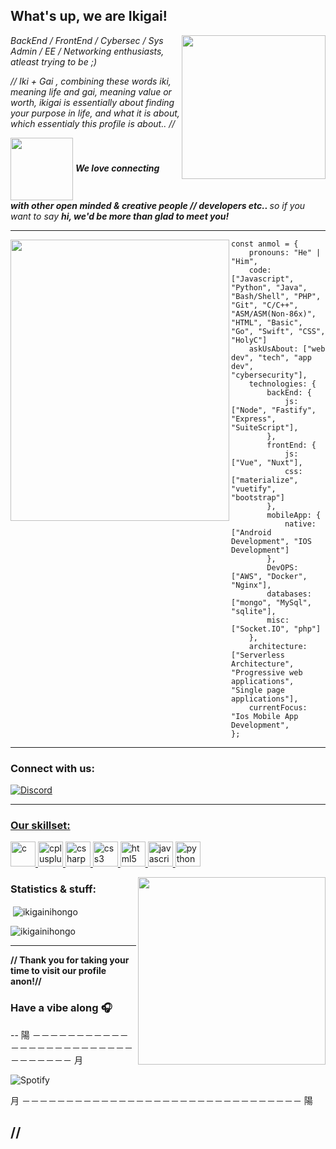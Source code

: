 <h2>What's up, we are Ikigai!</h2>
<img align='right' src="https://media.giphy.com/media/qMuRiqbqBlJK067TuU/giphy.gif" width="230">
<p><em>BackEnd / FrontEnd / Cybersec / Sys Admin / EE / Networking enthusiasts, atleast trying to be ;) 
</em></p>
<p><em> //  Iki + Gai , combining these words iki, meaning life and gai, meaning value or worth, ikigai is essentially about finding your purpose in life, and what it is about, which essentialy this profile is about.. //
</em></p>
<img align='center' src="https://media.giphy.com/media/MGXxja8AyK2UU/giphy.gif" width="100"> <em><b>We love connecting with other open minded & creative people // developers etc.. </b> so if you want to say <b>hi, we'd be more than glad to meet you!</b> </em>

---

<img align='left' src="https://media.giphy.com/media/xnXzqTZDPCKXOTlsa6/giphy.gif" width="350" height="450">

```
const anmol = {
    pronouns: "He" | "Him",
    code: ["Javascript", "Python", "Java", "Bash/Shell", "PHP", "Git", "C/C++", "ASM/ASM(Non-86x)", "HTML", "Basic", "Go", "Swift", "CSS", "HolyC"]
    askUsAbout: ["web dev", "tech", "app dev", "cybersecurity"],
    technologies: {
        backEnd: {
            js: ["Node", "Fastify", "Express", "SuiteScript"],
        },
        frontEnd: {
            js: ["Vue", "Nuxt"],
            css: ["materialize", "vuetify", "bootstrap"]
        },
        mobileApp: {
            native: ["Android Development", "IOS Development"]
        },
        DevOPS: ["AWS", "Docker", "Nginx"],
        databases: ["mongo", "MySql", "sqlite"],
        misc: ["Socket.IO", "php"]
    },
    architecture: ["Serverless Architecture", "Progressive web applications", "Single page applications"],
    currentFocus: "Ios Mobile App Development",
};
```

---

<h3 align="left">Connect with us:</h3>
<p align="left">
<a href="https://discord.gg/fcANwRPt" target="blank"><img alt="Discord" src="https://img.shields.io/discord/861361639353614347?color=%23ffffff&label=join%20the%20server&logo=Discord&logoColor=%23ffff&style=for-the-badge">

---
<h3 align="left">Our skillset:</h3>
</a> <a href="https://www.cprogramming.com/" target="_blank"> <img src="https://imgur.com/wAwAyro.png" alt="c" width="40" height="40"/> </a> <a href="https://www.w3schools.com/cpp/" target="_blank"> <img src="https://imgur.com/fTPfqNA.png" alt="cplusplus" width="40" height="40"/> </a> <a href="https://www.w3schools.com/cs/" target="_blank"> <img src="https://imgur.com/sH89fW2.png" alt="csharp" width="40" height="40"/> </a> <a href="https://www.w3schools.com/css/" target="_blank"> <img src="https://imgur.com/bqMdv4K.png" alt="css3" width="40" height="40"/> </a> <a href="https://www.w3.org/html/" target="_blank"> <img src="https://imgur.com/MDbVMS6.png" alt="html5" width="40" height="40"/> </a> <a href="https://developer.mozilla.org/en-US/docs/Web/JavaScript" target="_blank"> <img src="https://imgur.com/rk9jb61.png" alt="javascript" width="40" height="40"/>
</a> <a href="https://www.python.org" target="_blank"> <img src="https://imgur.com/gWpFmME.png" alt="python" width="40" height="40"/> </a> </p>

<p><img align="right" src="https://media.giphy.com/media/uichN8cuNwHVS/giphy.gif" height="300"/>
<h3 align="left">Statistics & stuff:</h3>
<p>&nbsp;<img align="center" src="https://github-readme-stats.vercel.app/api?username=ikigainihongo&show_icons=true&theme=dark&locale=en" alt="ikigainihongo" /></p>
<p><img align="center" src="https://github-readme-streak-stats.herokuapp.com/?user=ikigainihongo&theme=dark" alt="ikigainihongo" /></p>

--- 

**// Thank you for taking your time to visit our profile anon!//**

### Have a vibe along 🎧
--
陽 －－－－－－－－－－－－－－－－－－－－－－－－－－－－－－－－ 月



![Spotify](https://novatorem.vercel.app/api/spotify)

月 －－－－－－－－－－－－－－－－－－－－－－－－－－－－－－－－ 陽

//
--
